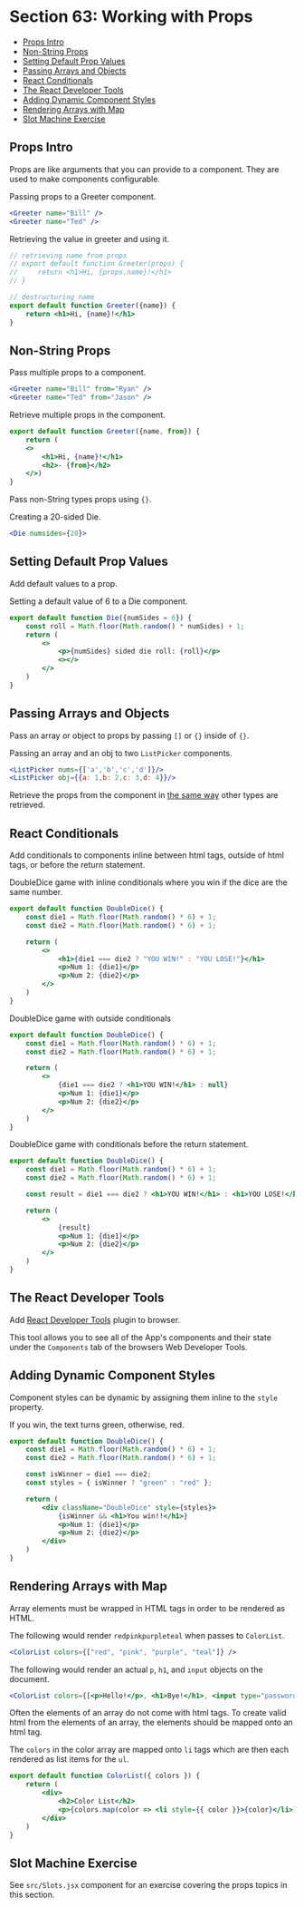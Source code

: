 # Section 63: Working with Props

- [Props Intro](#props-intro)
- [Non-String Props](#non-string-props)
- [Setting Default Prop Values](#setting-default-prop-values)
- [Passing Arrays and Objects](#passing-arrays-and-objects)
- [React Conditionals](#react-conditionals)
- [The React Developer Tools](#the-react-developer-tools)
- [Adding Dynamic Component Styles](#adding-dynamic-component-styles)
- [Rendering Arrays with Map](#rendering-arrays-with-map)
- [Slot Machine Exercise](#slot-machine-exercise)

## Props Intro
Props are like arguments that you can provide to a component. They are used to make components configurable.

Passing props to a Greeter component.
```jsx
<Greeter name="Bill" />
<Greeter name="Ted" />
```

Retrieving the value in greeter and using it.
```jsx
// retrieving name from props
// export default function Greeter(props) {
//     return <h1>Hi, {props.name}!</h1>
// }

// destructuring name
export default function Greeter({name}) {
    return <h1>Hi, {name}!</h1>
}
```

## Non-String Props
Pass multiple props to a component.
```jsx
<Greeter name="Bill" from="Ryan" />
<Greeter name="Ted" from="Jason" />
```

Retrieve multiple props in the component.
```jsx
export default function Greeter({name, from}) {
    return (
    <>
        <h1>Hi, {name}!</h1>
        <h2>- {from}</h2>
    </>)
}
```

Pass non-String types props using `{}`.

Creating a 20-sided Die.
```jsx
<Die numsides={20}>
```

## Setting Default Prop Values
Add default values to a prop.

Setting a default value of 6 to a Die component.
```jsx
export default function Die({numSides = 6}) {
    const roll = Math.floor(Math.random() * numSides) + 1;
    return (
        <>
            <p>{numSides} sided die roll: {roll}</p>
            <></>
        </>
    )
}
```

## Passing Arrays and Objects
Pass an array or object to props by passing `[]` or `{}` inside of `{}`.

Passing an array and an obj to two `ListPicker` components.
```jsx
<ListPicker nums={['a','b','c','d']}/>
<ListPicker obj={{a: 1,b: 2,c: 3,d: 4}}/>
```

Retrieve the props from the component in [the same way](#setting-default-prop-values) other types are retrieved.

## React Conditionals
Add conditionals to components inline between html tags, outside of html tags, or before the return statement.

DoubleDice game with inline conditionals where you win if the dice are the same number.
```jsx
export default function DoubleDice() {
    const die1 = Math.floor(Math.random() * 6) + 1;
    const die2 = Math.floor(Math.random() * 6) + 1;

    return (
        <>
            <h1>{die1 === die2 ? "YOU WIN!" : "YOU LOSE!"}</h1>
            <p>Num 1: {die1}</p>
            <p>Num 2: {die2}</p>
        </>
    )
}
```

DoubleDice game with outside conditionals 
```jsx
export default function DoubleDice() {
    const die1 = Math.floor(Math.random() * 6) + 1;
    const die2 = Math.floor(Math.random() * 6) + 1;

    return (
        <>
            {die1 === die2 ? <h1>YOU WIN!</h1> : null}
            <p>Num 1: {die1}</p>
            <p>Num 2: {die2}</p>
        </>
    )
}
```

DoubleDice game with conditionals before the return statement.
```jsx
export default function DoubleDice() {
    const die1 = Math.floor(Math.random() * 6) + 1;
    const die2 = Math.floor(Math.random() * 6) + 1;

    const result = die1 === die2 ? <h1>YOU WIN!</h1> : <h1>YOU LOSE!</h1>;

    return (
        <>
            {result}
            <p>Num 1: {die1}</p>
            <p>Num 2: {die2}</p>
        </>
    )
}
``` 

## The React Developer Tools
Add [React Developer Tools](https://github.com/facebook/react) plugin to browser.  

This tool allows you to see all of the App's components and their state under the `Components` tab of the browsers Web Developer Tools.

## Adding Dynamic Component Styles
Component styles can be dynamic by assigning them inline to the `style` property.

If you win, the text turns green, otherwise, red.
```jsx
export default function DoubleDice() {
    const die1 = Math.floor(Math.random() * 6) + 1;
    const die2 = Math.floor(Math.random() * 6) + 1;

    const isWinner = die1 === die2;
    const styles = { isWinner ? "green" : "red" };

    return (
        <div className="DoubleDice" style={styles}>
            {isWinner && <h1>You win!!</h1>}
            <p>Num 1: {die1}</p>
            <p>Num 2: {die2}</p>
        </div>
    )
}
```

## Rendering Arrays with Map
Array elements must be wrapped in HTML tags in order to be rendered as HTML.

The following would render `redpinkpurpleteal` when passes to `ColorList`.
```jsx
<ColorList colors={["red", "pink", "purple", "teal"]} />
```

The following would render an actual `p`, `h1`, and `input` objects on the document.
```jsx
<ColorList colors={[<p>Hello!</p>, <h1>Bye!</h1>, <input type="password" />]} />
```

Often the elements of an array do not come with html tags. To create valid html from the elements of an array, the elements should be mapped onto an html tag.

The `colors` in the color array are mapped onto `li` tags which are then each rendered as list items for the `ul`.
```jsx
export default function ColorList({ colors }) {
    return (
        <div>
            <h2>Color List</h2>
            <p>{colors.map(color => <li style={{ color }}>{color}</li>)}</p>
        </div>
    )
}
```

## Slot Machine Exercise
See `src/Slots.jsx` component for an exercise covering the props topics in this section.